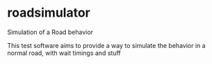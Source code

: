 # roadsimulator
Simulation of a Road behavior

This test software aims to provide a way to simulate the behavior in a normal road, with wait timings and stuff